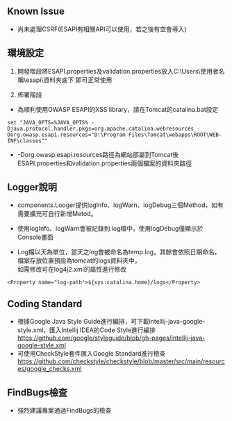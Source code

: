## Known Issue
* 尚未處理CSRF(ESAPI有相關API可以使用，若之後有空會導入)

## 環境設定  

1. 開發階段將ESAPI.properties及validation.properties放入C:\Users\使用者名稱\esapi\資料夾底下
即可正常使用  

2. 佈署階段
* 為順利使用OWASP ESAPI的XSS library，請在Tomcat的catalina.bat設定

```
set "JAVA_OPTS=%JAVA_OPTS% -Djava.protocol.handler.pkgs=org.apache.catalina.webresources -Dorg.owasp.esapi.resources="D:\Program Files\Tomcat\webapps\ROOT\WEB-INF\classes""
```
* -Dorg.owasp.esapi.resources路徑為網站部屬到Tomcat後ESAPI.properties和validation.properties兩個檔案的資料夾路徑

## Logger說明
* components.Looger提供logInfo、logWarn、logDebug三個Method，如有需要擴充可自行新增Metod。

* 使用logInfo、logWarn會被記錄到.log檔中，使用logDebug僅顯示於Console畫面

* Log檔以天為單位，當天之log會被命名為temp.log，其餘會依照日期命名，檔案存放位置預設為tomcat的logs資料夾中，  
  如需修改可在log4j2.xml的屬性進行修改

```
<Property name="log-path">${sys:catalina.home}/logs</Property>
```

## Coding Standard  
* 根據Google Java Style Guide進行編排，可下載intellij-java-google-style.xml，匯入Intellij IDEA的Code Style進行編排  
https://github.com/google/styleguide/blob/gh-pages/intellij-java-google-style.xml  
* 可使用CheckStyle套件匯入Google Standard進行檢查
https://github.com/checkstyle/checkstyle/blob/master/src/main/resources/google_checks.xml

## FindBugs檢查
* 強烈建議專案通過FindBugs的檢查
